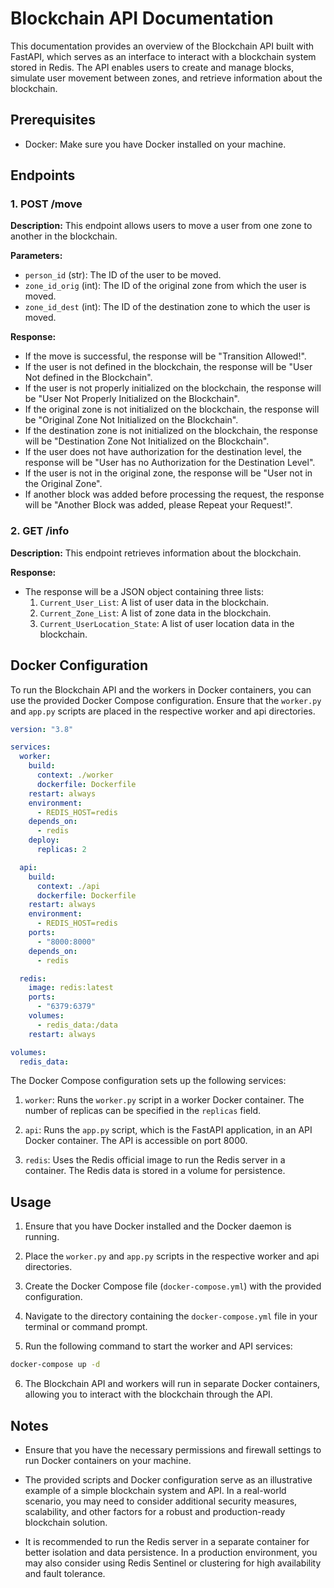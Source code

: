 # Blockchain API Documentation

This documentation provides an overview of the Blockchain API built with FastAPI, which serves as an interface to interact with a blockchain system stored in Redis. The API enables users to create and manage blocks, simulate user movement between zones, and retrieve information about the blockchain.

## Prerequisites

- Docker: Make sure you have Docker installed on your machine.

## Endpoints

### 1. POST /move

**Description:** This endpoint allows users to move a user from one zone to another in the blockchain.

**Parameters:**
- `person_id` (str): The ID of the user to be moved.
- `zone_id_orig` (int): The ID of the original zone from which the user is moved.
- `zone_id_dest` (int): The ID of the destination zone to which the user is moved.

**Response:**
- If the move is successful, the response will be "Transition Allowed!".
- If the user is not defined in the blockchain, the response will be "User Not defined in the Blockchain".
- If the user is not properly initialized on the blockchain, the response will be "User Not Properly Initialized on the Blockchain".
- If the original zone is not initialized on the blockchain, the response will be "Original Zone Not Initialized on the Blockchain".
- If the destination zone is not initialized on the blockchain, the response will be "Destination Zone Not Initialized on the Blockchain".
- If the user does not have authorization for the destination level, the response will be "User has no Authorization for the Destination Level".
- If the user is not in the original zone, the response will be "User not in the Original Zone".
- If another block was added before processing the request, the response will be "Another Block was added, please Repeat your Request!".

### 2. GET /info

**Description:** This endpoint retrieves information about the blockchain.

**Response:**
- The response will be a JSON object containing three lists:
  1. `Current_User_List`: A list of user data in the blockchain.
  2. `Current_Zone_List`: A list of zone data in the blockchain.
  3. `Current_UserLocation_State`: A list of user location data in the blockchain.

## Docker Configuration

To run the Blockchain API and the workers in Docker containers, you can use the provided Docker Compose configuration. Ensure that the `worker.py` and `app.py` scripts are placed in the respective worker and api directories.

```yaml
version: "3.8"

services:
  worker:
    build:
      context: ./worker
      dockerfile: Dockerfile
    restart: always
    environment:
      - REDIS_HOST=redis
    depends_on:
      - redis
    deploy:
      replicas: 2

  api:
    build:
      context: ./api
      dockerfile: Dockerfile
    restart: always
    environment:
      - REDIS_HOST=redis
    ports:
      - "8000:8000"
    depends_on:
      - redis

  redis:
    image: redis:latest
    ports:
      - "6379:6379"
    volumes:
      - redis_data:/data
    restart: always

volumes:
  redis_data:
```

The Docker Compose configuration sets up the following services:

1. `worker`: Runs the `worker.py` script in a worker Docker container. The number of replicas can be specified in the `replicas` field.

2. `api`: Runs the `app.py` script, which is the FastAPI application, in an API Docker container. The API is accessible on port 8000.

3. `redis`: Uses the Redis official image to run the Redis server in a container. The Redis data is stored in a volume for persistence.

## Usage

1. Ensure that you have Docker installed and the Docker daemon is running.

2. Place the `worker.py` and `app.py` scripts in the respective worker and api directories.

3. Create the Docker Compose file (`docker-compose.yml`) with the provided configuration.

4. Navigate to the directory containing the `docker-compose.yml` file in your terminal or command prompt.

5. Run the following command to start the worker and API services:

```bash
docker-compose up -d
```

6. The Blockchain API and workers will run in separate Docker containers, allowing you to interact with the blockchain through the API.

## Notes

- Ensure that you have the necessary permissions and firewall settings to run Docker containers on your machine.

- The provided scripts and Docker configuration serve as an illustrative example of a simple blockchain system and API. In a real-world scenario, you may need to consider additional security measures, scalability, and other factors for a robust and production-ready blockchain solution.

- It is recommended to run the Redis server in a separate container for better isolation and data persistence. In a production environment, you may also consider using Redis Sentinel or clustering for high availability and fault tolerance.
